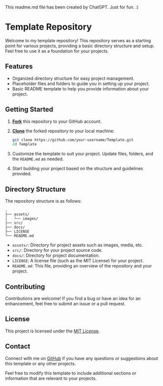 This readme.md file has been created by ChatGPT. Just for fun. :)
# Template Repository

Welcome to my template repository! This repository serves as a starting point for various projects, providing a basic directory structure and setup. Feel free to use it as a foundation for your projects.

## Features

- Organized directory structure for easy project management.
- Placeholder files and folders to guide you in setting up your project.
- Basic README template to help you provide information about your project.

## Getting Started

1. [**Fork**](https://github.com/balazs-szel/Template/fork) this repository to your GitHub account.

2. [**Clone**](https://docs.github.com/en/repositories/creating-and-managing-repositories/cloning-a-repository) the forked repository to your local machine:

   ```bash
   git clone https://github.com/your-username/Template.git
   cd Template
   ```

3. Customize the template to suit your project. Update files, folders, and the `README.md` as needed.

4. Start building your project based on the structure and guidelines provided.

## Directory Structure

The repository structure is as follows:

```
.
├── assets/
│   └── images/
├── src/
├── docs/
├── LICENSE
└── README.md
```

- `assets/`: Directory for project assets such as images, media, etc.
- `src/`: Directory for your project source code.
- `docs/`: Directory for project documentation.
- `LICENSE`: A license file (such as the MIT License) for your project.
- `README.md`: This file, providing an overview of the repository and your project.

## Contributing

Contributions are welcome! If you find a bug or have an idea for an enhancement, feel free to submit an issue or a pull request.

## License

This project is licensed under the [MIT License](LICENSE).

## Contact

Connect with me on [GitHub](https://github.com/balazs-szel) if you have any questions or suggestions about this template or any other projects.

Feel free to modify this template to include additional sections or information that are relevant to your projects.
